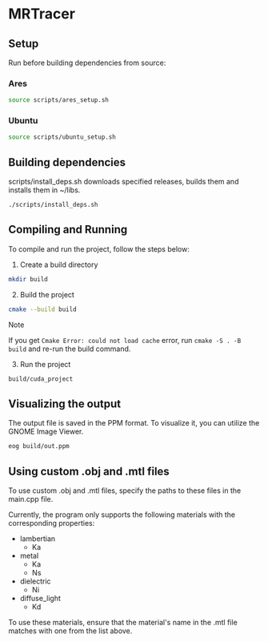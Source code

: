 # MRTracer

## Setup

Run before building dependencies from source:

### Ares

```bash
source scripts/ares_setup.sh
```

### Ubuntu

```bash
source scripts/ubuntu_setup.sh
```

## Building dependencies

scripts/install_deps.sh downloads specified releases, builds them and installs them in ~/libs.

```bash
./scripts/install_deps.sh
```

## Compiling and Running

To compile and run the project, follow the steps below:

1. Create a build directory

```bash
mkdir build
```

2. Build the project

```bash
cmake --build build
```

> [!NOTE]
> If you get `Cmake Error: could not load cache` error, run `cmake -S . -B build` and re-run the build command.

3. Run the project

```bash
build/cuda_project
```

## Visualizing the output

The output file is saved in the PPM format. To visualize it, you can utilize the GNOME Image Viewer.

```bash
eog build/out.ppm
```

## Using custom .obj and .mtl files

To use custom .obj and .mtl files, specify the paths to these files in the main.cpp file.

Currently, the program only supports the following materials with the corresponding properties:

- lambertian
  - Ka
- metal
  - Ka
  - Ns
- dielectric
  - Ni
- diffuse_light
  - Kd

To use these materials, ensure that the material's name in the .mtl file matches with one from the list above.
